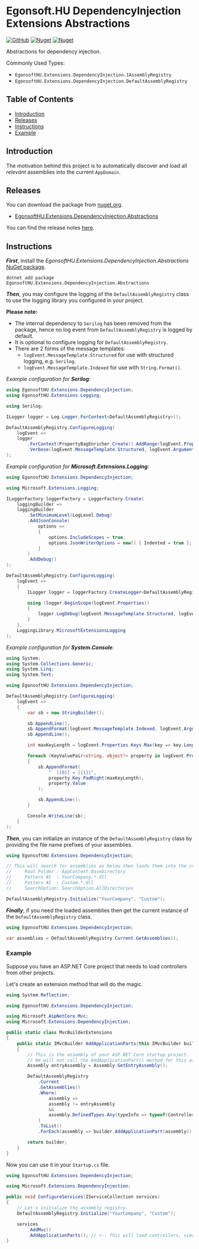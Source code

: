 # Egonsoft.HU DependencyInjection Extensions Abstractions

[![GitHub](https://img.shields.io/github/license/gcsizmadia/EgonsoftHU.Extensions.DependencyInjection.Abstractions?label=License)](https://opensource.org/licenses/MIT)
[![Nuget](https://img.shields.io/nuget/v/EgonsoftHU.Extensions.DependencyInjection.Abstractions?label=NuGet)](https://www.nuget.org/packages/EgonsoftHU.Extensions.DependencyInjection.Abstractions)
[![Nuget](https://img.shields.io/nuget/dt/EgonsoftHU.Extensions.DependencyInjection.Abstractions?label=Downloads)](https://www.nuget.org/packages/EgonsoftHU.Extensions.DependencyInjection.Abstractions)

Abstractions for dependency injection.

Commonly Used Types:
- `EgonsoftHU.Extensions.DependencyInjection.IAssemblyRegistry`
- `EgonsoftHU.Extensions.DependencyInjection.DefaultAssemblyRegistry`

## Table of Contents

- [Introduction](#introduction)
- [Releases](#releases)
- [Instructions](#instructions)
- [Example](#example)

## Introduction

The motivation behind this project is to automatically discover and load all _relevant_ assemblies into the current `AppDomain`.

## Releases

You can download the package from [nuget.org](https://www.nuget.org/).
- [EgonsoftHU.Extensions.DependencyInjection.Abstractions](https://www.nuget.org/packages/EgonsoftHU.Extensions.DependencyInjection.Abstractions)

You can find the release notes [here](https://github.com/gcsizmadia/EgonsoftHU.Extensions.DependencyInjection.Abstractions/releases).

## Instructions

***First***, install the *EgonsoftHU.Extensions.DependencyInjection.Abstractions* [NuGet package](https://www.nuget.org/packages/EgonsoftHU.Extensions.DependencyInjection.Abstractions).
```
dotnet add package EgonsoftHU.Extensions.DependencyInjection.Abstractions
```

***Then***, you may configure the logging of the `DefaultAssemblyRegistry` class to use the logging library you configured in your project.

**Please note:**
- The internal dependency to `Serilog` has been removed from the package, hence no log event from `DefaultAssemblyRegistry` is logged by default.
- It is optional to configure logging for `DefaultAssemblyRegistry`.
- There are 2 forms of the message templates:
  - `logEvent.MessageTemplate.Structured` for use with structured logging, e.g. `Serilog`.
  - `logEvent.MessageTemplate.Indexed` for use with `String.Format()`.

*Example configuration for **Serilog**:*

```csharp
using EgonsoftHU.Extensions.DependencyInjection;
using EgonsoftHU.Extensions.Logging;

using Serilog;

ILogger logger = Log.Logger.ForContext<DefaultAssemblyRegistry>();

DefaultAssemblyRegistry.ConfigureLogging(
    logEvent =>
    logger
        .ForContext(PropertyBagEnricher.Create().AddRange(logEvent.Properties))
        .Verbose(logEvent.MessageTemplate.Structured, logEvent.Arguments)
);
```

*Example configuration for **Microsoft.Extensions.Logging**:*

```csharp
using EgonsoftHU.Extensions.DependencyInjection;

using Microsoft.Extensions.Logging;

ILoggerFactory loggerFactory = LoggerFactory.Create(
    loggingBuilder =>
    loggingBuilder
        .SetMinimumLevel(LogLevel.Debug)
        .AddJsonConsole(
            options =>
            {
                options.IncludeScopes = true;
                options.JsonWriterOptions = new() { Indented = true };
            }
        )
        .AddDebug()
);

DefaultAssemblyRegistry.ConfigureLogging(
    logEvent =>
    {
        ILogger logger = loggerFactory.CreateLogger<DefaultAssemblyRegistry>();

        using (logger.BeginScope(logEvent.Properties))
        {
            logger.LogDebug(logEvent.MessageTemplate.Structured, logEvent.Arguments);
        }
    },
    LoggingLibrary.MicrosoftExtensionsLogging
);
```

*Example configuration for **System.Console**:*

```csharp
using System;
using System.Collections.Generic;
using System.Linq;
using System.Text;

using EgonsoftHU.Extensions.DependencyInjection;

DefaultAssemblyRegistry.ConfigureLogging(
    logEvent =>
    {
        var sb = new StringBuilder();

        sb.AppendLine();
        sb.AppendFormat(logEvent.MessageTemplate.Indexed, logEvent.Arguments);
        sb.AppendLine();

        int maxKeyLength = logEvent.Properties.Keys.Max(key => key.Length);

        foreach (KeyValuePair<string, object?> property in logEvent.Properties)
        {
            sb.AppendFormat(
                "  [{0}] = [{1}]",
                property.Key.PadRight(maxKeyLength),
                property.Value
            );

            sb.AppendLine();
        }

        Console.WriteLine(sb);
    }
);
```

***Then***, you can initialize an instance of the `DefaultAssemblyRegistry` class by providing the file name prefixes of your assemblies.

```csharp
using EgonsoftHU.Extensions.DependencyInjection;

// This will search for assemblies as below then loads them into the current AppDomain:
//     Root Folder : AppContext.BaseDirectory
//     Pattern #1  : YourCompany.*.dll
//     Pattern #2  : Custom.*.dll
//     SearchOption: SearchOption.AllDirectories

DefaultAssemblyRegistry.Initialize("YourCompany", "Custom");
```

***Finally***, if you need the loaded assemblies then get the current instance of the `DefaultAssemblyRegistry` class.

```csharp
using EgonsoftHU.Extensions.DependencyInjection;

var assemblies = DefaultAssemblyRegistry.Current.GetAssemblies();
```

### Example

Suppose you have an ASP.NET Core project that needs to load controllers from other projects.

Let's create an extension method that will do the magic.

```csharp
using System.Reflection;

using EgonsoftHU.Extensions.DependencyInjection;

using Microsoft.AspNetCore.Mvc;
using Microsoft.Extensions.DependencyInjection;

public static class MvcBuilderExtensions
{
    public static IMvcBuilder AddApplicationParts(this IMvcBuilder builder)
    {
        // This is the assembly of your ASP.NET Core startup project.
        // We will not call the AddApplicationPart() method for this assembly.
        Assembly entryAssembly = Assembly.GetEntryAssembly();

        DefaultAssemblyRegistry
            .Current
            .GetAssemblies()
            .Where(
                assembly =>
                assembly != entryAssembly
                &&
                assembly.DefinedTypes.Any(typeInfo => typeof(ControllerBase).IsAssignableFrom(typeInfo))
            )
            .ToList()
            .ForEach(assembly => builder.AddApplicationPart(assembly));

        return builder;
    }
}
```

Now you can use it in your `Startup.cs` file.

```csharp
using EgonsoftHU.Extensions.DependencyInjection;

using Microsoft.Extensions.DependencyInjection;

public void ConfigureServices(IServiceCollection services)
{
    // Let's initialize the assembly registry.
    DefaultAssemblyRegistry.Initialize("YourCompany", "Custom");

    services
        .AddMvc()
        .AddApplicationParts(); // <-- This will load controllers, view components, or tag helpers from all assemblies other than the entry assembly.
}
```
